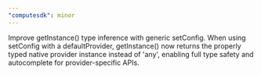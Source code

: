 ```yaml
---
"computesdk": minor
---
```


Improve getInstance() type inference with generic setConfig. When using setConfig with a defaultProvider, getInstance() now returns the properly typed native provider instance instead of 'any', enabling full type safety and autocomplete for provider-specific APIs.
